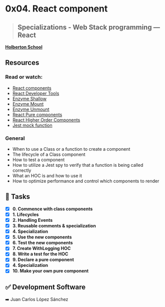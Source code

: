 # 0x04. React component
> ## Specializations - Web Stack programming ― React  
**[Holberton School](https://www.holbertonschool.com/)**

## Resources
### Read or watch:
* [React components](https://reactjs.org/docs/react-component.html)
* [React Developer Tools](https://chrome.google.com/webstore/detail/react-developer-tools/fmkadmapgofadopljbjfkapdkoienihi)
* [Enzyme Shallow](https://enzymejs.github.io/enzyme/docs/api/shallow.html)
* [Enzyme Mount](https://enzymejs.github.io/enzyme/docs/api/ReactWrapper/mount.html)
* [Enzyme Unmount](https://enzymejs.github.io/enzyme/docs/api/ReactWrapper/unmount.html)
* [React Pure components](https://reactjs.org/docs/react-api.html#reactpurecomponent)
* [React Higher Order Components](https://reactjs.org/docs/higher-order-components.html)
* [Jest mock function](https://jestjs.io/docs/en/jest-object#mock-functions)

### General
* When to use a Class or a function to create a component
* The lifecycle of a Class component
* How to test a component
* How to utilize a Jest spy to verify that a function is being called correctly
* What an HOC is and how to use it
* How to optimize performance and control which components to render

## :bookmark_tabs: Tasks
* [x] **0. Commence with class components**
* [x] **1. Lifecycles**
* [x] **2. Handling Events**
* [x] **3. Reusable comments & specialization**
* [x] **4. Specialization**
* [x] **5. Use the new components**
* [x] **6. Test the new components**
* [x] **7. Create WithLogging HOC**
* [x] **8. Write a test for the HOC**
* [x] **9. Declare a pure component**
* [x] **4. Specialization**
* [x] **10. Make your own pure component**

## :white_check_mark: Development Software
:arrow_right: Juan Carlos López Sánchez


